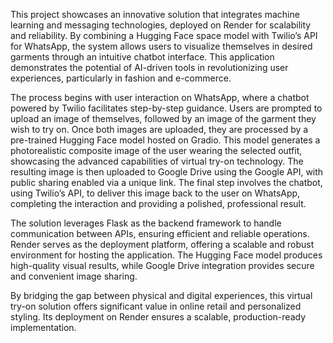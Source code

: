 This project showcases an innovative solution that integrates machine learning and messaging technologies, deployed on Render for scalability and reliability. By combining a Hugging Face space model with Twilio’s API for WhatsApp, the system allows users to visualize themselves in desired garments through an intuitive chatbot interface. This application demonstrates the potential of AI-driven tools in revolutionizing user experiences, particularly in fashion and e-commerce.

The process begins with user interaction on WhatsApp, where a chatbot powered by Twilio facilitates step-by-step guidance. Users are prompted to upload an image of themselves, followed by an image of the garment they wish to try on. Once both images are uploaded, they are processed by a pre-trained Hugging Face model hosted on Gradio. This model generates a photorealistic composite image of the user wearing the selected outfit, showcasing the advanced capabilities of virtual try-on technology. The resulting image is then uploaded to Google Drive using the Google API, with public sharing enabled via a unique link. The final step involves the chatbot, using Twilio’s API, to deliver this image back to the user on WhatsApp, completing the interaction and providing a polished, professional result.

The solution leverages Flask as the backend framework to handle communication between APIs, ensuring efficient and reliable operations. Render serves as the deployment platform, offering a scalable and robust environment for hosting the application. The Hugging Face model produces high-quality visual results, while Google Drive integration provides secure and convenient image sharing.

By bridging the gap between physical and digital experiences, this virtual try-on solution offers significant value in online retail and personalized styling. Its deployment on Render ensures a scalable, production-ready implementation.
